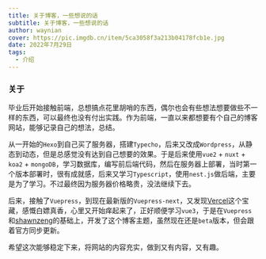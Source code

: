 ```yaml
---
title: 关于博客，一些想说的话
subtitle: 关于博客，一些想说的话
author: waynian
cover: https://pic.imgdb.cn/item/5ca3058f3a213b04178fcb1e.jpg
date: 2022年7月29日
tags: 
  - 介绍
---
```


### 关于
毕业后开始接触前端，总想搞点花里胡哨的东西，偶尔也会有些想法想要做些不一样的东西，可以最终也没有付出实践。作为前端，一直以来都想要有个自己的博客网站，能够记录自己的想法，总结。

从一开始的`Hexo`到自己买了服务器，搭建`Typecho`，后来又改成`Wordpress`，从静态到动态，但是总感觉没有达到自己想要的效果。于是后来使用`vue2` + `nuxt` + `koa2` + `mongoDB`，学习数据库，编写前后端代码，然后在服务器上部署，当时第一个版本部署时，很有成就感，后来又学习`Typescript`，使用`nest.js`做后端，主要是为了学习。不过最终因为服务器价格略贵，没法继续下去。

后来，接触了`Vuepress`，到现在最新版的`Vuepress-next`，又发现[Vercel](https://vercel.com/)这个宝藏，感慨白嫖真香，心里又开始痒起来了，正好顺便学习`vue3`，于是在`Vuepress`和[shawnzeng](https://shawnzeng.com/)的基础上，开发了这个博客主题，虽然现在还是`beta`版本，但会跟着官方同步更新。

希望这次能够稳定下来，将网站的内容充实，做到又有内容，又有趣。

